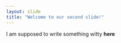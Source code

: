 ```yaml
---
layout: slide
title: "Welcome to our second slide!"
---
```

I am supposed to write something witty **here**
